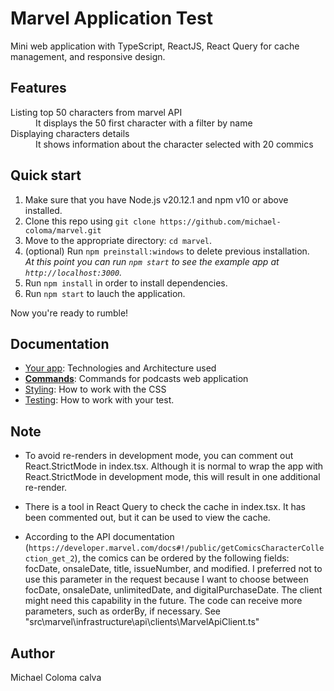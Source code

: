 # Marvel Application Test

Mini web application with TypeScript, ReactJS, React Query for cache management, and responsive design.
## Features
<dl>
  <dt>Listing top 50 characters from marvel API</dt>
  <dd>It displays the 50 first character with a filter by name</dd>

  <dt>Displaying characters details</dt>
  <dd>It shows information about the character selected with 20 commics</dd>
</dl>



## Quick start

1.  Make sure that you have Node.js v20.12.1 and npm v10 or above installed.
2.  Clone this repo using `git clone https://github.com/michael-coloma/marvel.git`
3.  Move to the appropriate directory: `cd marvel`.<br />
4.  (optional) Run `npm preinstall:windows`  to delete previous installation.<br />
    _At this point you can run `npm start` to see the example app at `http://localhost:3000`._
4.  Run `npm install` in order to install dependencies.<br />    
5.  Run `npm start` to lauch the application.

Now you're ready to rumble!


## Documentation
- [Your app](docs/app.md): Technologies and Architecture used
- [**Commands**](docs/commands.md): Commands for podcasts web application
- [Styling](docs/css.md): How to work with the CSS
- [Testing](docs/testing.md): How to work with your test.


## Note
- To avoid re-renders in development mode, you can comment out React.StrictMode in index.tsx. Although it is normal to wrap the app with React.StrictMode in development mode, this will result in one additional re-render.

- There is a tool in React Query to check the cache in index.tsx. It has been commented out, but it can be used to view the cache.

- According to the API documentation (`https://developer.marvel.com/docs#!/public/getComicsCharacterCollection_get_2`), the comics can be ordered by the following fields:
focDate, onsaleDate, title, issueNumber, and modified.
I preferred not to use this parameter in the request because I want to choose between focDate, onsaleDate, unlimitedDate, and digitalPurchaseDate. The client might need this capability in the future.
The code can receive more parameters, such as orderBy, if necessary. See "src\marvel\infrastructure\api\clients\MarvelApiClient.ts"


## Author

Michael Coloma calva

